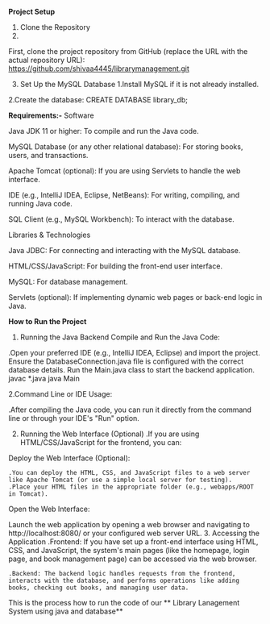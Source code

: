 
**Project Setup**
1. Clone the Repository
2. 
First, clone the project repository from GitHub (replace the URL with the actual repository URL):
https://github.com/shivaa4445/librarymanagement.git

3. Set Up the MySQL Database
  1.Install MySQL if it is not already installed.

  2.Create the database:
CREATE DATABASE library_db;

 **Requirements:-**
Software

Java JDK 11 or higher: To compile and run the Java code.

MySQL Database (or any other relational database): For storing books, users, and transactions.

Apache Tomcat (optional): If you are using Servlets to handle the web interface.

IDE (e.g., IntelliJ IDEA, Eclipse, NetBeans): For writing, compiling, and running Java code.

SQL Client (e.g., MySQL Workbench): To interact with the database.

Libraries & Technologies

Java JDBC: For connecting and interacting with the MySQL database.

HTML/CSS/JavaScript: For building the front-end user interface.

MySQL: For database management.

Servlets (optional): If implementing dynamic web pages or back-end logic in Java.




**How to Run the Project**
1. Running the Java Backend
Compile and Run the Java Code:

 .Open your preferred IDE (e.g., IntelliJ IDEA, Eclipse) and import the project.
Ensure the DatabaseConnection.java file is configured with the correct database details.
Run the Main.java class to start the backend application.
javac *.java
java Main

2.Command Line or IDE Usage:

.After compiling the Java code, you can run it directly from the command line or through your IDE's "Run" option.

2. Running the Web Interface (Optional)
 .If you are using HTML/CSS/JavaScript for the frontend, you can:

Deploy the Web Interface (Optional):

    .You can deploy the HTML, CSS, and JavaScript files to a web server like Apache Tomcat (or use a simple local server for testing).
    .Place your HTML files in the appropriate folder (e.g., webapps/ROOT in Tomcat).
Open the Web Interface:

  Launch the web application by opening a web browser and navigating to http://localhost:8080/ or your configured web server URL.
3. Accessing the Application
    .Frontend: If you have set up a front-end interface using HTML, CSS, and JavaScript, the system's main pages (like the homepage, login page, and book management page) can be accessed via the web browser.

    .Backend: The backend logic handles requests from the frontend, interacts with the database, and performs operations like adding books, checking out books, and managing user data.

 
This is the process how to run the code of our ** Library Lanagement System using java and database**
  
